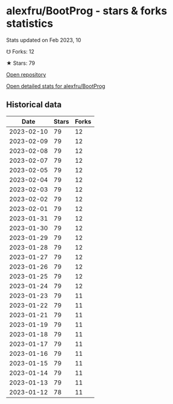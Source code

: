 # alexfru/BootProg - stars & forks statistics

Stats updated on Feb 2023, 10

☋ Forks: 12

★ Stars: 79

[Open repository](https://github.com/alexfru/BootProg)

[Open detailed stats for alexfru/BootProg](https://reviewgithub.com/rep/alexfru/BootProg)

## Historical data
| Date | Stars | Forks |
|------|-------|-------|
| 2023-02-10 | 79 | 12 | 
| 2023-02-09 | 79 | 12 | 
| 2023-02-08 | 79 | 12 | 
| 2023-02-07 | 79 | 12 | 
| 2023-02-05 | 79 | 12 | 
| 2023-02-04 | 79 | 12 | 
| 2023-02-03 | 79 | 12 | 
| 2023-02-02 | 79 | 12 | 
| 2023-02-01 | 79 | 12 | 
| 2023-01-31 | 79 | 12 | 
| 2023-01-30 | 79 | 12 | 
| 2023-01-29 | 79 | 12 | 
| 2023-01-28 | 79 | 12 | 
| 2023-01-27 | 79 | 12 | 
| 2023-01-26 | 79 | 12 | 
| 2023-01-25 | 79 | 12 | 
| 2023-01-24 | 79 | 12 | 
| 2023-01-23 | 79 | 11 | 
| 2023-01-22 | 79 | 11 | 
| 2023-01-21 | 79 | 11 | 
| 2023-01-19 | 79 | 11 | 
| 2023-01-18 | 79 | 11 | 
| 2023-01-17 | 79 | 11 | 
| 2023-01-16 | 79 | 11 | 
| 2023-01-15 | 79 | 11 | 
| 2023-01-14 | 79 | 11 | 
| 2023-01-13 | 79 | 11 | 
| 2023-01-12 | 78 | 11 | 

